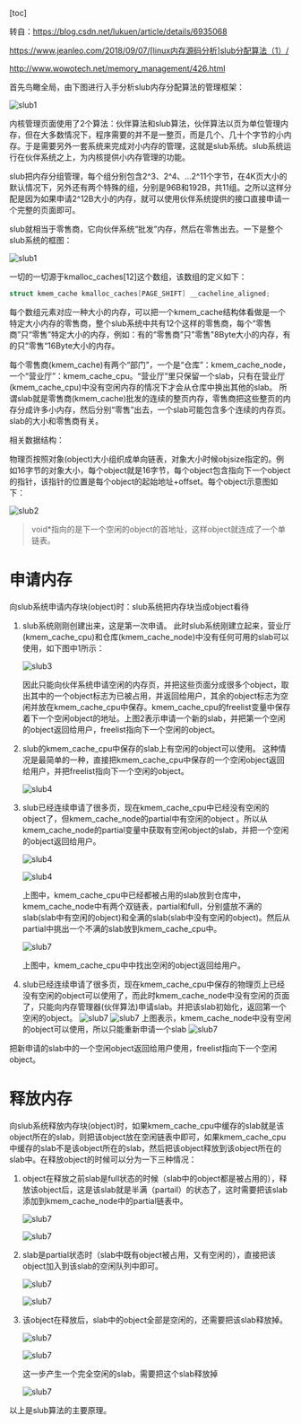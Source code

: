[toc]

转自：https://blog.csdn.net/lukuen/article/details/6935068

https://www.jeanleo.com/2018/09/07/[linux内存源码分析]slub分配算法（1）/

http://www.wowotech.net/memory_management/426.html



首先鸟瞰全局，由下图进行入手分析slub内存分配算法的管理框架：

![slub1](../../images/linux/kernel/slub0.png)

内核管理页面使用了2个算法：伙伴算法和slub算法，伙伴算法以页为单位管理内存，但在大多数情况下，程序需要的并不是一整页，而是几个、几十个字节的小内存。于是需要另外一套系统来完成对小内存的管理，这就是slub系统。slub系统运行在伙伴系统之上，为内核提供小内存管理的功能。

slub把内存分组管理，每个组分别包含2^3、2^4、...2^11个字节，在4K页大小的默认情况下，另外还有两个特殊的组，分别是96B和192B，共11组。之所以这样分配是因为如果申请2^12B大小的内存，就可以使用伙伴系统提供的接口直接申请一个完整的页面即可。
    
slub就相当于零售商，它向伙伴系统“批发”内存，然后在零售出去。一下是整个slub系统的框图：

![slub1](../../images/linux/kernel/slub1.png)

一切的一切源于kmalloc_caches[12]这个数组，该数组的定义如下：

```c
struct kmem_cache kmalloc_caches[PAGE_SHIFT] __cacheline_aligned;
```

每个数组元素对应一种大小的内存，可以把一个kmem_cache结构体看做是一个特定大小内存的零售商，整个slub系统中共有12个这样的零售商，每个“零售商”只“零售”特定大小的内存，例如：有的“零售商”只"零售"8Byte大小的内存，有的只”零售“16Byte大小的内存。

每个零售商(kmem_cache)有两个“部门”，一个是“仓库”：kmem_cache_node，一个“营业厅”：kmem_cache_cpu。“营业厅”里只保留一个slab，只有在营业厅(kmem_cache_cpu)中没有空闲内存的情况下才会从仓库中换出其他的slab。
所谓slab就是零售商(kmem_cache)批发的连续的整页内存，零售商把这些整页的内存分成许多小内存，然后分别“零售”出去，一个slab可能包含多个连续的内存页。slab的大小和零售商有关。

相关数据结构：

物理页按照对象(object)大小组织成单向链表，对象大小时候objsize指定的。例如16字节的对象大小，每个object就是16字节，每个object包含指向下一个object的指针，该指针的位置是每个object的起始地址+offset。每个object示意图如下：

![slub2](../../images/linux/kernel/slub2.png)

> void*指向的是下一个空闲的object的首地址，这样object就连成了一个单链表。

# 申请内存

向slub系统申请内存块(object)时：slub系统把内存块当成object看待

1. slub系统刚刚创建出来，这是第一次申请。
   此时slub系统刚建立起来，营业厅(kmem_cache_cpu)和仓库(kmem_cache_node)中没有任何可用的slab可以使用，如下图中1所示：

   ![slub3](../../images/linux/kernel/slub3.png)

   因此只能向伙伴系统申请空闲的内存页，并把这些页面分成很多个object，取出其中的一个object标志为已被占用，并返回给用户，其余的object标志为空闲并放在kmem_cache_cpu中保存。kmem_cache_cpu的freelist变量中保存着下一个空闲object的地址。上图2表示申请一个新的slab，并把第一个空闲的object返回给用户，freelist指向下一个空闲的object。

2. slub的kmem_cache_cpu中保存的slab上有空闲的object可以使用。
   这种情况是最简单的一种，直接把kmem_cache_cpu中保存的一个空闲object返回给用户，并把freelist指向下一个空闲的object。

   ![slub4](../../images/linux/kernel/slub4.png)

3. slub已经连续申请了很多页，现在kmem_cache_cpu中已经没有空闲的object了，但kmem_cache_node的partial中有空闲的object 。所以从kmem_cache_node的partial变量中获取有空闲object的slab，并把一个空闲的object返回给用户。

   ![slub4](../../images/linux/kernel/slub5.png)

   ![slub4](../../images/linux/kernel/slub6.png)

   上图中，kmem_cache_cpu中已经都被占用的slab放到仓库中，kmem_cache_node中有两个双链表，partial和full，分别盛放不满的slab(slab中有空闲的object)和全满的slab(slab中没有空闲的object)。然后从partial中挑出一个不满的slab放到kmem_cache_cpu中。

   ![slub7](../../images/linux/kernel/slub7.png)

   上图中，kmem_cache_cpu中中找出空闲的object返回给用户。

4. slub已经连续申请了很多页，现在kmem_cache_cpu中保存的物理页上已经没有空闲的object可以使用了，而此时kmem_cache_node中没有空闲的页面了，只能向内存管理器(伙伴算法)申请slab。并把该slab初始化，返回第一个空闲的object。
	![slub7](../../images/linux/kernel/slub8.png)
	![slub7](../../images/linux/kernel/slub9.png)
	上图表示，kmem_cache_node中没有空闲的object可以使用，所以只能重新申请一个slab
	![slub7](../../images/linux/kernel/slub10.png)
  
  把新申请的slab中的一个空闲object返回给用户使用，freelist指向下一个空闲object。

# 释放内存

向slub系统释放内存块(object)时，如果kmem_cache_cpu中缓存的slab就是该object所在的slab，则把该object放在空闲链表中即可，如果kmem_cache_cpu中缓存的slab不是该object所在的slab，然后把该object释放到该object所在的slab中。在释放object的时候可以分为一下三种情况：

1. object在释放之前slab是full状态的时候（slab中的object都是被占用的），释放该object后，这是该slab就是半满（partail）的状态了，这时需要把该slab添加到kmem_cache_node中的partial链表中。

   ![slub7](../../images/linux/kernel/slub11.png)

   ![slub7](../../images/linux/kernel/slub12.png)

2. slab是partial状态时（slab中既有object被占用，又有空闲的），直接把该object加入到该slab的空闲队列中即可。

   ![slub7](../../images/linux/kernel/slub13.png)

   ![slub7](../../images/linux/kernel/slub14.png)

3. 该object在释放后，slab中的object全部是空闲的，还需要把该slab释放掉。

   ![slub7](../../images/linux/kernel/slub15.png)

   ![slub7](../../images/linux/kernel/slub16.png)

   这一步产生一个完全空闲的slab，需要把这个slab释放掉

   ![slub7](../../images/linux/kernel/slub17.png)

以上是slub算法的主要原理。
